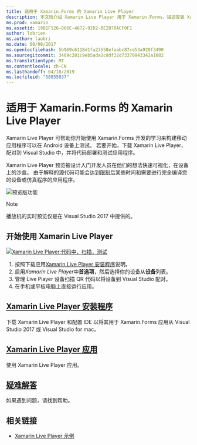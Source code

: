 ```yaml
---
title: 适用于 Xamarin.Forms 的 Xamarin Live Player
description: 本文档介绍 Xamarin Live Player 用于 Xamarin.Forms，描述安装 Xamarin Live Player 应用，示例，以便与 Xamarin Live Player，限制，使用和故障排除。
ms.prod: xamarin
ms.assetid: 19B1F126-866E-4672-92D2-BE2B70ACF0F1
author: lobrien
ms.author: laobri
ms.date: 08/08/2017
ms.openlocfilehash: 5b969c6118d1fa23558efaabc87cd53a920f3490
ms.sourcegitcommit: 3489c281c9eb5ada2cddf32d73370943342a1082
ms.translationtype: MT
ms.contentlocale: zh-CN
ms.lasthandoff: 04/18/2019
ms.locfileid: "58855037"
---
```

# <a name="xamarin-live-player-for-xamarinforms"></a>适用于 Xamarin.Forms 的 Xamarin Live Player

Xamarin Live Player 可帮助你开始使用 Xamarin.Forms 开发的学习来构建移动应用程序可以在 Android 设备上测试。 若要开始，下载 Xamarin Live Player、 配对到 Visual Studio 中，并将代码部署和测试应用程序。

Xamarin Live Player 预览被设计入门开发人员在他们的想法快速可视化，在设备上的沙盒。 由于解释的源代码可能会达到[限制](limitations.md)后某些时间和需要进行完全编译您的设备或仿真程序的应用程序。

![预览版功能](~/media/shared/preview.png)

> [!NOTE]
> 播放机的实时预览仅是在 Visual Studio 2017 中提供的。

## <a name="get-started-with-xamarin-live-player"></a>开始使用 Xamarin Live Player

[![Xamarin Live Player:代码中，扫描，测试](images/xamarin-live.png)](images/xamarin-live-sml.png#lightbox)

1. 按照下载应用[Xamarin Live Player 安装程序](install.md)说明。
2. 启用*Xamarin Live Player*中**首选项**，然后选择你的设备从**设备**列表。
3. 管理 Live Player 设备扫描 QR 代码以将设备到 Visual Studio 配对。
4. 在手机或平板电脑上直接运行应用。

## <a name="xamarin-live-player-setupinstallmd"></a>[Xamarin Live Player 安装程序](install.md)

下载 Xamarin Live Player 和配置 IDE 以将其用于 Xamarin.Forms 应用从 Visual Studio 2017 或 Visual Studio for mac。 

## <a name="xamarin-live-player-appplayermd"></a>[Xamarin Live Player 应用](player.md)

使用 Xamarin Live Player 应用。

## <a name="troubleshootingtroubleshootingmd"></a>[疑难解答](troubleshooting.md)

如果遇到问题，请找到帮助。

## <a name="related-links"></a>相关链接

- [Xamarin Live Player 示例](https://developer.xamarin.com/samples/xamarin-live-player/all/)
